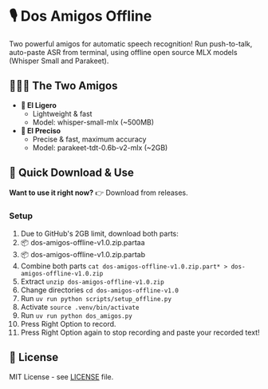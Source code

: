 # 🎙️ Dos Amigos Offline

Two powerful amigos for automatic speech recognition! Run push-to-talk, auto-paste ASR from terminal, using offline open source MLX models (Whisper Small and Parakeet).

## 🧑‍🤝‍🧑 The Two Amigos

- **🪽 El Ligero**
	- Lightweight & fast
	- Model: whisper-small-mlx (~500MB)
- **🎯 El Preciso**
	- Precise & fast, maximum accuracy
	- Model: parakeet-tdt-0.6b-v2-mlx (~2GB)

## 🚀 Quick Download & Use

**Want to use it right now?** 
👉 Download from releases.

### Setup
1. Due to GitHub's 2GB limit, download both parts:
1. 📦 dos-amigos-offline-v1.0.zip.partaa
2. 📦 dos-amigos-offline-v1.0.zip.partab
3. Combine both parts `cat dos-amigos-offline-v1.0.zip.part* > dos-amigos-offline-v1.0.zip`
4. Extract `unzip dos-amigos-offline-v1.0.zip`
5. Change directories `cd dos-amigos-offline-v1.0`
6. Run `uv run python scripts/setup_offline.py`
7. Activate `source .venv/bin/activate`
7. Run `uv run python dos_amigos.py`
8. Press Right Option to record.
9. Press Right Option again to stop recording and paste your recorded text!

## 📄 License

MIT License - see [LICENSE](LICENSE) file.
